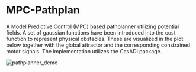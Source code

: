 # MPC-Pathplan
A Model Predictive Control (MPC) based pathplanner utilizing potential fields. A set of gaussian functions have been introduced into the cost function to represent physical obstacles. These are visualized in the plot below together with the global attractor and the corresponding constrained motor signals. The implementation utilizes the CasADi package.

![pathplanner_demo](https://user-images.githubusercontent.com/81572776/155862980-394163c9-da09-4364-96e1-21fd7293b1db.png)
